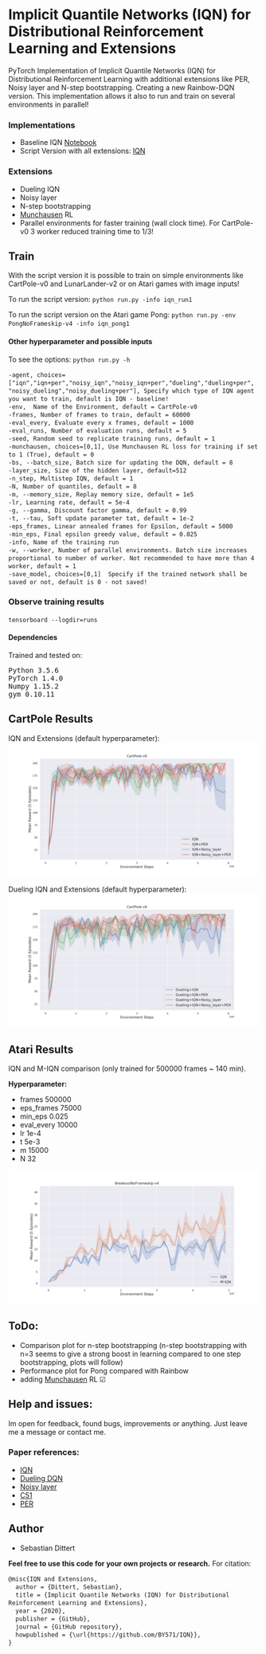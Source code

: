 # Implicit Quantile Networks (IQN) for Distributional Reinforcement Learning and Extensions
PyTorch Implementation of Implicit Quantile Networks (IQN) for Distributional Reinforcement Learning with additional extensions like PER, Noisy layer and N-step bootstrapping. Creating a new Rainbow-DQN version. 
This implementation allows it also to run and train on several environments in parallel!



### Implementations
- Baseline IQN [Notebook](https://github.com/BY571/IQN/blob/master/IQN-DQN.ipynb)
- Script Version with all extensions: [IQN](https://github.com/BY571/IQN/blob/master/run.py)

### Extensions
- Dueling IQN
- Noisy layer
- N-step bootstrapping 
- [Munchausen](https://medium.com/analytics-vidhya/munchausen-reinforcement-learning-9876efc829de) RL 
- Parallel environments for faster training (wall clock time). For CartPole-v0 3 worker reduced training time to 1/3! 

## Train
With the script version it is possible to train on simple environments like CartPole-v0 and LunarLander-v2 or on Atari games with image inputs!

To run the script version:
`python run.py -info iqn_run1`

To run the script version on the Atari game Pong:
`python run.py -env PongNoFrameskip-v4 -info iqn_pong1`

#### Other hyperparameter and possible inputs
To see the options:
`python run.py -h`

    -agent, choices=["iqn","iqn+per","noisy_iqn","noisy_iqn+per","dueling","dueling+per", "noisy_dueling","noisy_dueling+per"], Specify which type of IQN agent you want to train, default is IQN - baseline!
    -env,  Name of the Environment, default = CartPole-v0
    -frames, Number of frames to train, default = 60000
    -eval_every, Evaluate every x frames, default = 1000
    -eval_runs, Number of evaluation runs, default = 5
    -seed, Random seed to replicate training runs, default = 1
    -munchausen, choices=[0,1], Use Munchausen RL loss for training if set to 1 (True), default = 0
    -bs, --batch_size, Batch size for updating the DQN, default = 8
    -layer_size, Size of the hidden layer, default=512
    -n_step, Multistep IQN, default = 1
    -N, Number of quantiles, default = 8
    -m, --memory_size, Replay memory size, default = 1e5
    -lr, Learning rate, default = 5e-4
    -g, --gamma, Discount factor gamma, default = 0.99
    -t, --tau, Soft update parameter tat, default = 1e-2
    -eps_frames, Linear annealed frames for Epsilon, default = 5000
    -min_eps, Final epsilon greedy value, default = 0.025
    -info, Name of the training run
    -w, --worker, Number of parallel environments. Batch size increases proportional to number of worker. Not recommended to have more than 4 worker, default = 1
    -save_model, choices=[0,1]  Specify if the trained network shall be saved or not, default is 0 - not saved!

### Observe training results
  `tensorboard --logdir=runs`
  

#### Dependencies
Trained and tested on:
<pre>
Python 3.5.6 
PyTorch 1.4.0  
Numpy 1.15.2 
gym 0.10.11 
</pre>

## CartPole Results
IQN and Extensions (default hyperparameter):
![alttext](/imgs/IQN_CP_.png)

Dueling IQN and Extensions (default hyperparameter):
![alttext](/imgs/Dueling_IQN_CP_.png)


## Atari Results
IQN and M-IQN comparison (only trained for 500000 frames ~ 140 min).


**Hyperparameter:**
- frames 500000
- eps_frames 75000
- min_eps 0.025
- eval_every 10000 
- lr 1e-4 
- t 5e-3 
- m 15000 
- N 32

![alttext](/imgs/IQN_MIQN_BREAKOUT_.png)

## ToDo:
- Comparison plot for n-step bootstrapping (n-step bootstrapping with n=3 seems to give a strong boost in learning compared to one step bootstrapping, plots will follow) 
- Performance plot for Pong compared with Rainbow
- adding [Munchausen](https://medium.com/analytics-vidhya/munchausen-reinforcement-learning-9876efc829de) RL &#x2611;


## Help and issues:
Im open for feedback, found bugs, improvements or anything. Just leave me a message or contact me.

### Paper references:

- [IQN](https://arxiv.org/abs/1806.06923)
- [Dueling DQN](https://arxiv.org/abs/1511.06581)
- [Noisy layer](https://arxiv.org/pdf/1706.10295.pdf)
- [C51](https://arxiv.org/pdf/1707.06887.pdf)
- [PER](https://arxiv.org/pdf/1511.05952.pdf)


## Author
- Sebastian Dittert

**Feel free to use this code for your own projects or research.**
For citation:
```
@misc{IQN and Extensions,
  author = {Dittert, Sebastian},
  title = {Implicit Quantile Networks (IQN) for Distributional Reinforcement Learning and Extensions},
  year = {2020},
  publisher = {GitHub},
  journal = {GitHub repository},
  howpublished = {\url{https://github.com/BY571/IQN}},
}
